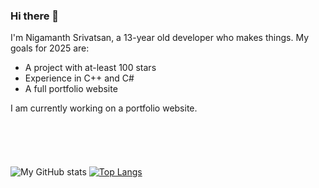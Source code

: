 ### Hi there 👋

I'm Nigamanth Srivatsan, a 13-year old developer who makes things. 
My goals for 2025 are:

* A project with at-least 100 stars
* Experience in C++ and C#
* A full portfolio website

I am currently working on a portfolio website. <br> <br><br><br><br><br>
![My GitHub stats](https://github-readme-stats.vercel.app/api?username=nigamanthsrivatsan&count_private=true&theme=nightowl)
[![Top Langs](https://github-readme-stats.vercel.app/api/top-langs/?username=anuraghazra)](https://github.com/anuraghazra/github-readme-stats)
